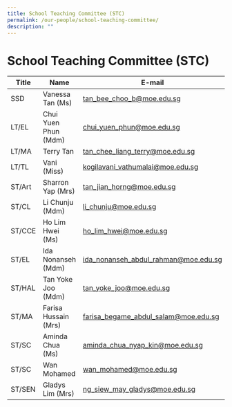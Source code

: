 ```yaml
---
title: School Teaching Committee (STC)
permalink: /our-people/school-teaching-committee/
description: ""
---
```

# **School Teaching Committee (STC)**



| Title | Name | E-mail |
| -------- | -------- | -------- |
|	SSD	|	Vanessa Tan (Ms)	|[tan_bee_choo_b@moe.edu.sg](mailto:tan_bee_choo_b@moe.edu.sg)|
|	LT/EL	|	Chui Yuen Phun (Mdm)	|[chui_yuen_phun@moe.edu.sg](mailto:chui_yuen_phun@moe.edu.sg)|
|	LT/MA	|	Terry Tan	|[tan_chee_liang_terry@moe.edu.sg](mailto:tan_chee_liang_terry@moe.edu.sg)|
|	LT/TL	|	Vani (Miss)	|[kogilavani_vathumalai@moe.edu.sg](mailto:kogilavani_vathumalai@moe.edu.sg)|
|	ST/Art	|	Sharron Yap (Mrs)	|[tan_jian_horng@moe.edu.sg](mailto:tan_jian_horng@moe.edu.sg)|
|	ST/CL	|	Li Chunju (Mdm)	|[li_chunju@moe.edu.sg](mailto:li_chunju@moe.edu.sg)|
|	ST/CCE	|	Ho Lim Hwei (Ms)	|[ho_lim_hwei@moe.edu.sg](mailto:ho_lim_hwei@moe.edu.sg)|
|	ST/EL	|	Ida Nonanseh (Mdm)	|[ida_nonanseh_abdul_rahman@moe.edu.sg](mailto:ida_nonanseh_abdul_rahman@moe.edu.sg)|
|	ST/HAL	|	Tan Yoke Joo (Mdm)	|[tan_yoke_joo@moe.edu.sg](mailto:tan_yoke_joo@moe.edu.sg)|
|	ST/MA	|	Farisa Hussain (Mrs)	|[farisa_begame_abdul_salam@moe.edu.sg](mailto:farisa_begame_abdul_salam@moe.edu.sg)|
|	ST/SC	|	Aminda Chua (Ms)	|[aminda_chua_nyap_kin@moe.edu.sg](mailto:aminda_chua_nyap_kin@moe.edu.sg)|
|	ST/SC	|	Wan Mohamed	|[wan_mohamed@moe.edu.sg](mailto:wan_mohamed@moe.edu.sg)|
|	ST/SEN	|	Gladys Lim (Mrs)	|[ng_siew_may_gladys@moe.edu.sg](mailto:ng_siew_may_gladys@moe.edu.sg)|
 <br>
